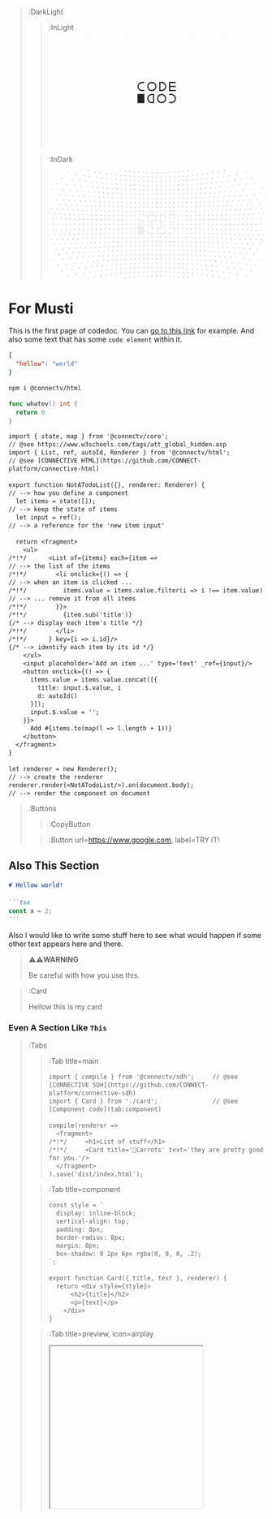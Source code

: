 > :DarkLight
> > :InLight
> >
> > ![header](/repo-banner.svg)
>
> > :InDark
> >
> > ![header](/repo-banner-dark.svg)

# For Musti

This is the first page of codedoc. You can [go to this link](https://www.google.com) for example.
And also some text that has some `code element` within it.

```json
{
  "hellow": "world"
}
```



```bash
npm i @connectv/html
```

```go
func whatev() int {
  return 0
}
```

```tsx | todolist.tsx
import { state, map } from '@connectv/core';                         // @see https://www.w3schools.com/tags/att_global_hidden.asp
import { List, ref, autoId, Renderer } from '@connectv/html';        // @see [CONNECTIVE HTML](https://github.com/CONNECT-platform/connective-html)

export function NotATodoList({}, renderer: Renderer) {               // --> how you define a component
  let items = state([]);                                             // --> keep the state of items
  let input = ref();                                                 // --> a reference for the 'new item input'

  return <fragment>
    <ul>
/*!*/      <List of={items} each={item =>                                 // --> the list of the items
/*!*/        <li onclick={() => {                                         // --> when an item is clicked ...
/*!*/          items.value = items.value.filter(i => i !== item.value)    // --> ... remove it from all items
/*!*/        }}>
/*!*/          {item.sub('title')}                                       {/* --> display each item's title */}
/*!*/        </li>
/*!*/      } key={i => i.id}/>                                           {/* --> identify each item by its id */}
    </ul>
    <input placeholder='Add an item ...' type='text' _ref={input}/>
    <button onclick={() => {
      items.value = items.value.concat([{ 
        title: input.$.value, i
        d: autoId() 
      }]);
      input.$.value = '';
    }}>
      Add #{items.to(map(l => l.length + 1))}
    </button>
  </fragment>
}

let renderer = new Renderer();                                       // --> create the renderer
renderer.render(<NotATodoList/>).on(document.body);                  // --> render the component on document
```

> :Buttons
> > :CopyButton
>
> > :Button url=https://www.google.com, label=TRY IT!

## Also This Section

````md
# Hellow world!

```tsx
const x = 2;
```
````

Also I would like to write some stuff here to see what would happen if some other text appears here and there.

> ⚠️⚠️**WARNING**
>
> Be careful with how you use this.

> :Card
>
> Hellow this is my card

### Even A Section Like `This`

> :Tabs
> > :Tab title=main
> >
> > ```tsx | main.tsx
> > import { compile } from '@connectv/sdh';     // @see [CONNECTIVE SDH](https://github.com/CONNECT-platform/connective-sdh)
> > import { Card } from './card';               // @see [Component code](tab:component)
> > 
> > compile(renderer => 
> >   <fragment>
> >/*!*/     <h1>List of stuff</h1>
> >/*!*/     <Card title='🥕Carrots' text='they are pretty good for you.'/>
> >   </fragment>
> > ).save('dist/index.html');
> > ```
>
> > :Tab title=component
> > 
> > ```tsx | card.tsx
> > const style = `
> >   display: inline-block;
> >   vertical-align: top;
> >   padding: 8px;
> >   border-radius: 8px;
> >   margin: 8px;
> >   box-shadow: 0 2px 6px rgba(0, 0, 0, .2);
> > `;
> > 
> > export function Card({ title, text }, renderer) {
> >   return <div style={style}>
> >       <h2>{title}</h2>
> >       <p>{text}</p>
> >     </div>
> > }
> > ```
>
> > :Tab title=preview, icon=airplay
> >
> > <iframe deferred-src="https://r3b8i.sse.codesandbox.io/" height="320"/>

Perhaps some text here, some text there.

Some text some text every motherfreaking where.

## And Also this

- ho ho ho
- he he he
- ha haha


> :ToCPrevNext
